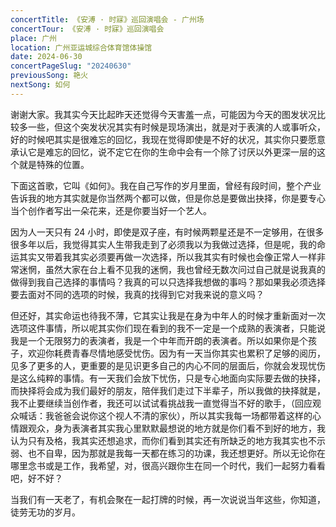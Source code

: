 ```yaml
---
concertTitle: 《安溥 · 时寐》巡回演唱会 - 广州场
concertTour: 《安溥 · 时寐》巡回演唱会
place: 广州
location: 广州亚运城综合体育馆体操馆
date: 2024-06-30
concertPageSlug: "20240630"
previousSong: 艳火
nextSong: 如何
---
```

谢谢大家。我其实今天比起昨天还觉得今天害羞一点，可能因为今天的图发状况比较多一些，但这个突发状况其实有时候是现场演出，就是对于表演的人或事听众，好的时候吧其实是很难忘的回忆，我现在觉得即使是不好的状况，其实你只要愿意承认它是难忘的回忆，说不定它在你的生命中会有一个除了讨厌以外更深一层的这个就是特殊的位置。

下面这首歌，它叫《如何》。我在自己写作的岁月里面，曾经有段时间，整个产业告诉我的地方其实就是你当然两个都可以做，但是你总是要做出抉择，你是要专心当个创作者写出一朵花来，还是你要当好一个艺人。

因为人一天只有 24 小时，即使是双子座，有时候两颗星还是不一定够用，在很多很多年以后，我觉得其实人生带我走到了必须我以为我做过选择，但是呢，我的命运其实又带着我其实必须要再做一次选择，所以我其实有时候也会像正常人一样非常迷惘，虽然大家在台上看不见我的迷惘，我也曾经无数次问过自己就是说我真的做得到我自己选择的事情吗？我真的可以只选择我想做的事吗？那如果我必须选择要去面对不同的选项的时候，我真的找得到它对我来说的意义吗？

但还好，其实命运也待我不薄，它其实让我是在身为中年人的时候才重新面对一次选项这件事情，所以呢其实你们现在看到的我不一定是一个成熟的表演者，只能说我是一个无限努力的表演者，我是一个中年而开朗的表演者。所以如果你是个孩子，欢迎你耗费青春尽情地感受忧伤。因为有一天当你其实也累积了足够的阅历，见多了更多的人，更重要的是见识更多自己的内心不同的层面后，你就会发现忧伤是这么纯粹的事情。有一天我们会放下忧伤，只是专心地面向实际要去做的抉择，而抉择将会成为我们最好的朋友，陪伴我们走过下半辈子，所以我做的抉择就是，我不止要继续当创作者，我还可以试试看挑战我一直觉得当不好的歌手，（回应观众喊话：我爸爸会说你这个视人不清的家伙），所以其实我每一场都带着这样的心情跟观众，身为表演者其实我心里默默最想说的地方就是你们看不到好的地方，我认为只有及格，我其实还想追求，而你们看到其实还有所缺乏的地方我其实也不示弱、也不自卑，因为那就是我每一天都在练习的功课，我还想更好。所以无论你在哪里念书或是工作，我希望，对，很高兴跟你生在同一个时代，我们一起努力看看吧，好不好？

当我们有一天老了，有机会聚在一起打牌的时候，再一次说说当年这些，你知道，徒劳无功的岁月。